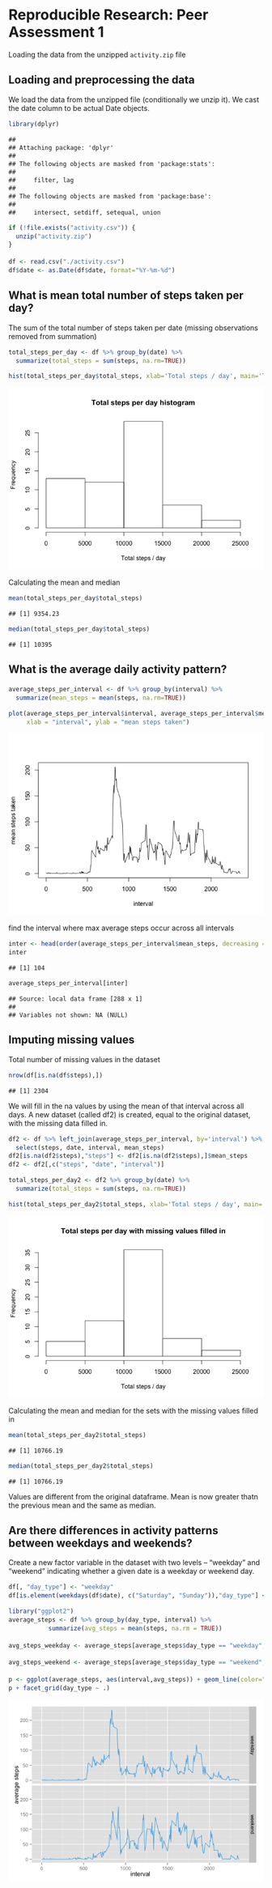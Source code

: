 # Reproducible Research: Peer Assessment 1

Loading the data from the unzipped `activity.zip` file

## Loading and preprocessing the data

We load the data from the unzipped file (conditionally we unzip it). We cast the date column to be actual Date objects.


```r
library(dplyr)
```

```
## 
## Attaching package: 'dplyr'
## 
## The following objects are masked from 'package:stats':
## 
##     filter, lag
## 
## The following objects are masked from 'package:base':
## 
##     intersect, setdiff, setequal, union
```

```r
if (!file.exists("activity.csv")) {
  unzip("activity.zip")
}

df <- read.csv("./activity.csv")
df$date <- as.Date(df$date, format="%Y-%m-%d")
```


## What is mean total number of steps taken per day?

The sum of the total number of steps taken per date (missing observations removed from summation)


```r
total_steps_per_day <- df %>% group_by(date) %>% 
  summarize(total_steps = sum(steps, na.rm=TRUE))
```


```r
hist(total_steps_per_day$total_steps, xlab='Total steps / day', main='Total steps per day histogram')
```

![](PA1_template_files/figure-html/unnamed-chunk-3-1.png) 

Calculating the mean and median


```r
mean(total_steps_per_day$total_steps)
```

```
## [1] 9354.23
```


```r
median(total_steps_per_day$total_steps)
```

```
## [1] 10395
```

## What is the average daily activity pattern?


```r
average_steps_per_interval <- df %>% group_by(interval) %>% 
  summarize(mean_steps = mean(steps, na.rm=TRUE))
```


```r
plot(average_steps_per_interval$interval, average_steps_per_interval$mean_steps, type = "l",
     xlab = "interval", ylab = "mean steps taken")
```

![](PA1_template_files/figure-html/unnamed-chunk-7-1.png) 

find the interval where max average steps occur across all intervals


```r
inter <- head(order(average_steps_per_interval$mean_steps, decreasing = TRUE), 1)
inter
```

```
## [1] 104
```


```r
average_steps_per_interval[inter]
```

```
## Source: local data frame [288 x 1]
## 
## Variables not shown: NA (NULL)
```

## Imputing missing values

Total number of missing values in the dataset


```r
nrow(df[is.na(df$steps),])
```

```
## [1] 2304
```

We will fill in the na values by using the mean of that interval across all days.
A new dataset (called df2) is created, equal to the original dataset, 
with the missing data filled in.


```r
df2 <- df %>% left_join(average_steps_per_interval, by='interval') %>% 
  select(steps, date, interval, mean_steps)
df2[is.na(df2$steps),"steps"] <- df2[is.na(df2$steps),]$mean_steps
df2 <- df2[,c("steps", "date", "interval")]
```


```r
total_steps_per_day2 <- df2 %>% group_by(date) %>% 
  summarize(total_steps = sum(steps, na.rm=TRUE))
```


```r
hist(total_steps_per_day2$total_steps, xlab='Total steps / day', main='Total steps per day with missing values filled in')
```

![](PA1_template_files/figure-html/unnamed-chunk-13-1.png) 

Calculating the mean and median for the sets with the missing values filled in


```r
mean(total_steps_per_day2$total_steps)
```

```
## [1] 10766.19
```


```r
median(total_steps_per_day2$total_steps)
```

```
## [1] 10766.19
```

Values are different from the original dataframe. Mean is now greater thatn the previous mean and the same as median.

## Are there differences in activity patterns between weekdays and weekends?

Create a new factor variable in the dataset with two levels – “weekday” and “weekend” indicating whether a given date is a weekday or weekend day.


```r
df[, "day_type"] <- "weekday"
df[is.element(weekdays(df$date), c("Saturday", "Sunday")),"day_type"] <- "weekend"
```


```r
library("ggplot2")
average_steps <- df %>% group_by(day_type, interval) %>%
           summarize(avg_steps = mean(steps, na.rm = TRUE))

avg_steps_weekday <- average_steps[average_steps$day_type == "weekday",]

avg_steps_weekend <- average_steps[average_steps$day_type == "weekend",]

p <- ggplot(average_steps, aes(interval,avg_steps)) + geom_line(color="#56B4E9") + labs(x="interval", y="average steps")
p + facet_grid(day_type ~ .)
```

![](PA1_template_files/figure-html/unnamed-chunk-17-1.png) 
